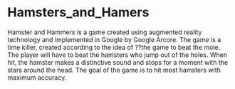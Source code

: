 # Hamsters_and_Hamers
Hamster and Hammers is a game created using augmented reality technology and implemented in Google by Google Arcore. 
The game is a time killer, created according to the idea of ??the game to beat the mole. 
The player will have to beat the hamsters who jump out of the holes. When hit, the hamster makes a distinctive sound and stops for a moment with the stars around the head. 
The goal of the game is to hit most hamsters with maximum accuracy.
